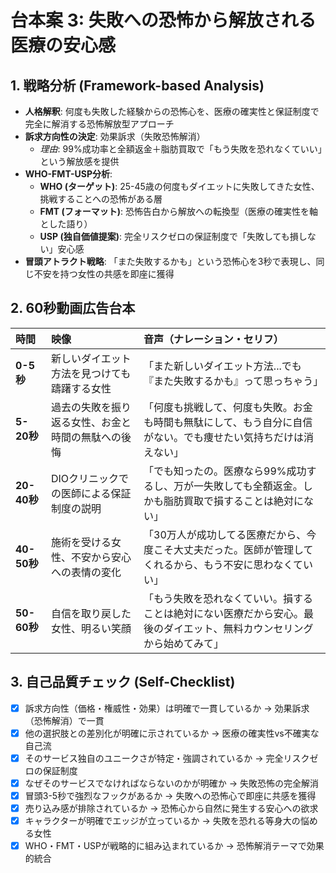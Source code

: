 # 台本案 3: 失敗への恐怖から解放される医療の安心感

## 1. 戦略分析 (Framework-based Analysis)

* **人格解釈**: 何度も失敗した経験からの恐怖心を、医療の確実性と保証制度で完全に解消する恐怖解放型アプローチ
* **訴求方向性の決定**: 効果訴求（失敗恐怖解消）
    * *理由*: 99%成功率と全額返金＋脂肪買取で「もう失敗を恐れなくていい」という解放感を提供
* **WHO-FMT-USP分析**:
    * **WHO (ターゲット)**: 25-45歳の何度もダイエットに失敗してきた女性、挑戦することへの恐怖がある層
    * **FMT (フォーマット)**: 恐怖告白から解放への転換型（医療の確実性を軸とした語り）
    * **USP (独自価値提案)**: 完全リスクゼロの保証制度で「失敗しても損しない」安心感
* **冒頭アトラクト戦略**: 「また失敗するかも」という恐怖心を3秒で表現し、同じ不安を持つ女性の共感を即座に獲得

## 2. 60秒動画広告台本

| 時間      | 映像                               | 音声（ナレーション・セリフ）                               | 
| :-------- | :--------------------------------- | :--------------------------------------------------------- |
| **0-5秒** | 新しいダイエット方法を見つけても躊躇する女性 | 「また新しいダイエット方法...でも『また失敗するかも』って思っちゃう」 |
| **5-20秒**| 過去の失敗を振り返る女性、お金と時間の無駄への後悔 | 「何度も挑戦して、何度も失敗。お金も時間も無駄にして、もう自分に自信がない。でも痩せたい気持ちだけは消えない」 |
| **20-40秒**| DIOクリニックでの医師による保証制度の説明 | 「でも知ったの。医療なら99%成功するし、万が一失敗しても全額返金。しかも脂肪買取で損することは絶対にない」 |
| **40-50秒**| 施術を受ける女性、不安から安心への表情の変化 | 「30万人が成功してる医療だから、今度こそ大丈夫だった。医師が管理してくれるから、もう不安に思わなくていい」 |
| **50-60秒**| 自信を取り戻した女性、明るい笑顔 | 「もう失敗を恐れなくていい。損することは絶対にない医療だから安心。最後のダイエット、無料カウンセリングから始めてみて」 |

## 3. 自己品質チェック (Self-Checklist)

- [x] 訴求方向性（価格・権威性・効果）は明確で一貫しているか → 効果訴求（恐怖解消）で一貫
- [x] 他の選択肢との差別化が明確に示されているか → 医療の確実性vs不確実な自己流
- [x] そのサービス独自のユニークさが特定・強調されているか → 完全リスクゼロの保証制度
- [x] なぜそのサービスでなければならないのかが明確か → 失敗恐怖の完全解消
- [x] 冒頭3-5秒で強烈なフックがあるか → 失敗への恐怖心で即座に共感を獲得
- [x] 売り込み感が排除されているか → 恐怖心から自然に発生する安心への欲求
- [x] キャラクターが明確でエッジが立っているか → 失敗を恐れる等身大の悩める女性
- [x] WHO・FMT・USPが戦略的に組み込まれているか → 恐怖解消テーマで効果的統合